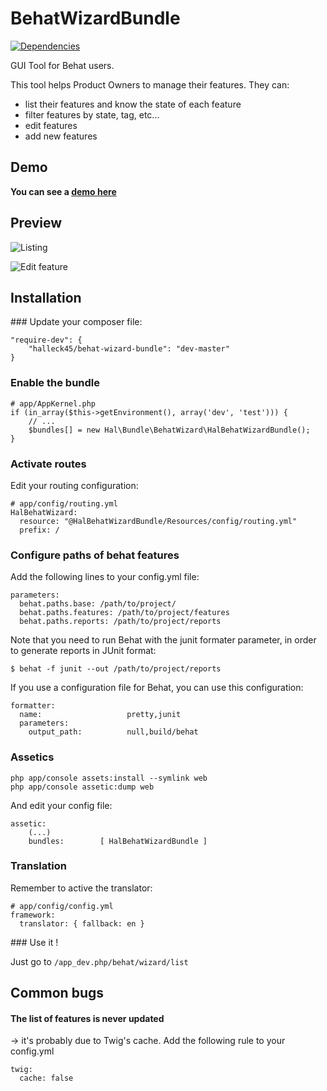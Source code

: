 BehatWizardBundle
================

[![Dependencies](http://dependency.me/repository/image/Halleck45/BehatWizardBundle/master)](http://dependency.me/repository/branche/Halleck45/BehatWizardBundle/master)

GUI Tool for Behat users.

This tool helps Product Owners to manage their features. They can:
- list their features and know the state of each feature
- filter features by state, tag, etc...
- edit features
- add new features

## Demo

**You can see a [demo here](http://halleck45.github.com/BehatWizardBundle/demo/behat/wizard/list.html)**

## Preview

![Listing](https://github.com/Halleck45/BehatWizardBundle/raw/master/Resources/docs/screen-home-small.jpg)

![Edit feature](https://github.com/Halleck45/BehatWizardBundle/raw/master/Resources/docs/screen-edit-small.jpg)



Installation
-----------

### Update your composer file:

    "require-dev": {
        "halleck45/behat-wizard-bundle": "dev-master"
    }

### Enable the bundle

    # app/AppKernel.php
    if (in_array($this->getEnvironment(), array('dev', 'test'))) {
        // ...
        $bundles[] = new Hal\Bundle\BehatWizard\HalBehatWizardBundle();
    }

### Activate routes

Edit your routing configuration:
    
    # app/config/routing.yml
    HalBehatWizard:
      resource: "@HalBehatWizardBundle/Resources/config/routing.yml"
      prefix: /

### Configure paths of behat features

Add the following lines to your config.yml file:

    parameters:
      behat.paths.base: /path/to/project/
      behat.paths.features: /path/to/project/features
      behat.paths.reports: /path/to/project/reports

Note that you need to run Behat with the junit formater parameter, in order to generate reports in JUnit format:

    $ behat -f junit --out /path/to/project/reports

If you use a configuration file for Behat, you can use this configuration:

    formatter:
      name:                   pretty,junit
      parameters:
        output_path:          null,build/behat

### Assetics

    php app/console assets:install --symlink web
    php app/console assetic:dump web

And edit your config file:

    assetic:
        (...)
        bundles:        [ HalBehatWizardBundle ]

### Translation

Remember to active the translator:

    # app/config/config.yml
    framework:
      translator: { fallback: en }

### Use it !

Just go to `/app_dev.php/behat/wizard/list`

## Common bugs

#### The list of features is never updated
-> it's probably due to Twig's cache. Add the following rule to your config.yml

    twig:
      cache: false

